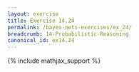 ```yaml
---
layout: exercise
title: Exercise 14.24
permalink: /bayes-nets-exercises/ex_24/
breadcrumb: 14-Probabilistic-Reasoning
canonical_id: ex14.24
---
```


{% include mathjax_support %}
